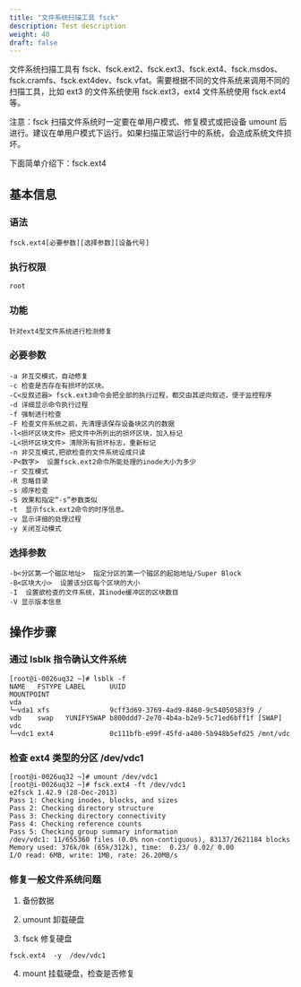 ```yaml
---
title: "文件系统扫描工具 fsck"
description: Test description
weight: 40
draft: false
---
```


文件系统扫描工具有 fsck、fsck.ext2、fsck.ext3、fsck.ext4、fsck.msdos、fsck.cramfs、fsck.ext4dev、fsck.vfat。需要根据不同的文件系统来调用不同的扫描工具，比如 ext3 的文件系统使用 fsck.ext3，ext4 文件系统使用 fsck.ext4 等。

注意：fsck 扫描文件系统时一定要在单用户模式、修复模式或把设备 umount 后进行。建议在单用户模式下运行。如果扫描正常运行中的系统，会造成系统文件损坏。

下面简单介绍下：fsck.ext4

## 基本信息

### 语法

```
fsck.ext4[必要参数][选择参数][设备代号]
```

### 执行权限

```
root
```

### 功能

```
针对ext4型文件系统进行检测修复
```

### 必要参数

```
-a 非互交模式，自动修复
-c 检查是否存在有损坏的区块。
-C<反叙述器> fsck.ext3命令会把全部的执行过程，都交由其逆向叙述，便于监控程序
-d 详细显示命令执行过程
-f 强制进行检查
-F 检查文件系统之前，先清理该保存设备块区内的数据
-l<损坏区块文件> 把文件中所列出的损坏区块，加入标记
-L<损坏区块文件> 清除所有损坏标志，重新标记
-n 非交互模式,把欲检查的文件系统设成只读
-P<数字>  设置fsck.ext2命令所能处理的inode大小为多少
-r 交互模式
-R 忽略目录
-s 顺序检查
-S 效果和指定“-s”参数类似
-t  显示fsck.ext2命令的时序信息。
-v 显示详细的处理过程
-y 关闭互动模式
```

### 选择参数

```
-b<分区第一个磁区地址>  指定分区的第一个磁区的起始地址/Super Block
-B<区块大小>  设置该分区每个区块的大小
-I  设置欲检查的文件系统，其inode缓冲区的区块数目
-V 显示版本信息
```

## 操作步骤

### 通过 lsblk 指令确认文件系统

```
[root@i-0026uq32 ~]# lsblk -f
NAME   FSTYPE LABEL      UUID                                 MOUNTPOINT
vda                                                           
└─vda1 xfs               9cff3d69-3769-4ad9-8460-9c54050583f9 /
vdb    swap   YUNIFYSWAP b800ddd7-2e70-4b4a-b2e9-5c71ed6bff1f [SWAP]
vdc                                                           
└─vdc1 ext4              0c111bfb-e99f-45fd-a400-5b948b5efd25 /mnt/vdc
```

### 检查 ext4 类型的分区 /dev/vdc1

```
[root@i-0026uq32 ~]# umount /dev/vdc1
[root@i-0026uq32 ~]# fsck.ext4 -ft /dev/vdc1
e2fsck 1.42.9 (28-Dec-2013)
Pass 1: Checking inodes, blocks, and sizes
Pass 2: Checking directory structure
Pass 3: Checking directory connectivity
Pass 4: Checking reference counts
Pass 5: Checking group summary information
/dev/vdc1: 11/655360 files (0.0% non-contiguous), 83137/2621184 blocks
Memory used: 376k/0k (65k/312k), time:  0.23/ 0.02/ 0.00
I/O read: 6MB, write: 1MB, rate: 26.20MB/s
```

### 修复一般文件系统问题

1. 备份数据

2. umount 卸载硬盘

3. fsck 修复硬盘

```
fsck.ext4  -y  /dev/vdc1
```

4. mount 挂载硬盘，检查是否修复

